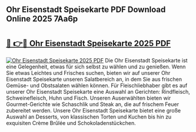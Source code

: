 ## Ohr Eisenstadt Speisekarte PDF Download Online 2025 7Aa6p

# <h2><a href="http://gc9g1wm.nevu.top/?p=Ohr+Eisenstadt+Speisekarte">🔗 👉🔴 Ohr Eisenstadt Speisekarte 2025 PDF</a></h2>

[![Ohr Eisenstadt Speisekarte 2025 PDF](https://i.imgur.com/dBaPXMq.png)](http://gc9g1wm.nevu.top/?p=Ohr+Eisenstadt+Speisekarte)
Die Ohr Eisenstadt Speisekarte ist eine Gelegenheit, etwas für sich selbst zu wählen und zu genießen. Wenn Sie etwas Leichtes und Frisches suchen, bieten wir auf unserer Ohr Eisenstadt Speisekarte unseren Salatbereich an, in dem Sie aus frischen Gemüse- und Obstsalaten wählen können. Für Fleischliebhaber gibt es auf unserer Ohr Eisenstadt Speisekarte eine Auswahl an Gerichten: Rindfleisch, Schweinefleisch, Huhn und Fisch. Unseren Auserwählten bieten wir Gourmet-Gerichte wie Schaschlik und Steak an, die auf frischem Feuer zubereitet werden. Unsere Ohr Eisenstadt Speisekarte bietet eine große Auswahl an Desserts, von klassischen Torten und Kuchen bis hin zu exquisiten Crème Brûlée und Schokoladenstückchen.
